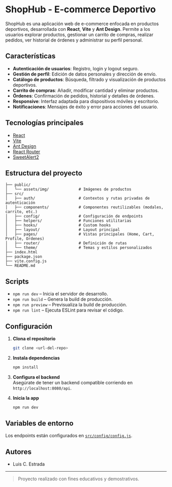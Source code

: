 # ShopHub - E-commerce Deportivo

ShopHub es una aplicación web de e-commerce enfocada en productos deportivos, desarrollada con **React**, **Vite** y **Ant Design**. Permite a los usuarios explorar productos, gestionar un carrito de compras, realizar pedidos, ver historial de órdenes y administrar su perfil personal.

## Características

- **Autenticación de usuarios**: Registro, login y logout seguro.
- **Gestión de perfil**: Edición de datos personales y dirección de envío.
- **Catálogo de productos**: Búsqueda, filtrado y visualización de productos deportivos.
- **Carrito de compras**: Añadir, modificar cantidad y eliminar productos.
- **Órdenes**: Confirmación de pedidos, historial y detalles de órdenes.
- **Responsive**: Interfaz adaptada para dispositivos móviles y escritorio.
- **Notificaciones**: Mensajes de éxito y error para acciones del usuario.

## Tecnologías principales

- [React](https://react.dev/)
- [Vite](https://vitejs.dev/)
- [Ant Design](https://ant.design/)
- [React Router](https://reactrouter.com/)
- [SweetAlert2](https://sweetalert2.github.io/)

## Estructura del proyecto

```
├── public/
│   └── assets/img/             # Imágenes de productos
├── src/
│   ├── auth/                   # Contextos y rutas privadas de autenticación
│   ├── components/             # Componentes reutilizables (modales, carrito, etc.)
│   ├── config/                 # Configuración de endpoints
│   ├── helpers/                # Funciones utilitarias
│   ├── hooks/                  # Custom hooks
│   ├── layout/                 # Layout principal
│   ├── pages/                  # Vistas principales (Home, Cart, Profile, Ordenes)
│   ├── router/                 # Definición de rutas
│   └── theme/                  # Temas y estilos personalizados
├── index.html
├── package.json
├── vite.config.js
└── README.md
```

## Scripts

- `npm run dev` – Inicia el servidor de desarrollo.
- `npm run build` – Genera la build de producción.
- `npm run preview` – Previsualiza la build de producción.
- `npm run lint` – Ejecuta ESLint para revisar el código.

## Configuración

1. **Clona el repositorio**  
   ```bash
   git clone <url-del-repo>
   ```

2. **Instala dependencias**  
   ```bash
   npm install
   ```

3. **Configura el backend**  
   Asegúrate de tener un backend compatible corriendo en `http://localhost:8080/api`.

4. **Inicia la app**  
   ```bash
   npm run dev
   ```

## Variables de entorno

Los endpoints están configurados en [`src/config/config.js`](src/config/config.js).

## Autores

- Luis C. Estrada

---

> Proyecto realizado con fines educativos y demostrativos.
